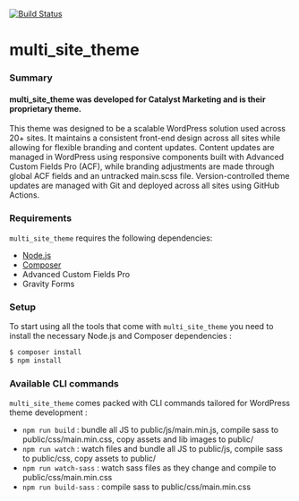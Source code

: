 [![Build Status](https://travis-ci.org/Automattic/_s.svg?branch=master)](https://travis-ci.org/Automattic/_s)

# multi_site_theme

### Summary

#### multi_site_theme was developed for Catalyst Marketing and is their proprietary theme.
This theme was designed to be a scalable WordPress solution used across 20+ sites. It maintains a consistent front-end design across all sites while allowing for flexible branding and content updates. Content updates are managed in WordPress using responsive components built with Advanced Custom Fields Pro (ACF), while branding adjustments are made through global ACF fields and an untracked main.scss file. Version-controlled theme updates are managed with Git and deployed across all sites using GitHub Actions.

### Requirements

`multi_site_theme` requires the following dependencies:

- [Node.js](https://nodejs.org/)
- [Composer](https://getcomposer.org/)
- Advanced Custom Fields Pro
- Gravity Forms

### Setup

To start using all the tools that come with `multi_site_theme` you need to install the necessary Node.js and Composer dependencies :

```sh
$ composer install
$ npm install
```

<!-- ## Organization

## Front End

All front end development files are in src/. -->

### Available CLI commands

`multi_site_theme` comes packed with CLI commands tailored for WordPress theme development :

- `npm run build` : bundle all JS to public/js/main.min.js, compile sass to public/css/main.min.css, copy assets and lib images to public/
- `npm run watch` : watch files and bundle all JS to public/js, compile sass to public/css, copy assets to public/
- `npm run watch-sass` : watch sass files as they change and compile to public/css/main.min.css
- `npm run build-sass` : compile sass to public/css/main.min.css
